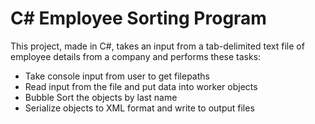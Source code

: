 # C# Employee Sorting Program

This project, made in C#, takes an input from a tab-delimited text file of employee details from a company and performs these tasks:
* Take console input from user to get filepaths
* Read input from the file and put data into worker objects
* Bubble Sort the objects by last name
* Serialize objects to XML format and write to output files
